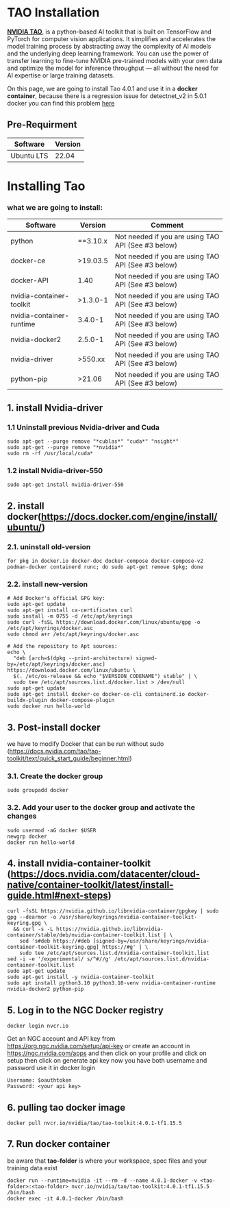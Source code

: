 # **TAO Installation**

[**NVIDIA TAO**](https://github.com/NVIDIA/tao_tutorials), is a python-based AI toolkit that is built on TensorFlow and PyTorch for computer vision applications. It simplifies and accelerates the model training process by abstracting away the complexity of AI models and the underlying deep learning framework. You can use the power of transfer learning to fine-tune NVIDIA pre-trained models with your own data and optimize the model for inference throughput — all without the need for AI expertise or large training datasets.

On this page, we are going to install Tao 4.0.1 and use it in a **docker container**, because there is a regression issue for detectnet_v2 in 5.0.1 docker 
you can find this problem [here](https://forums.developer.nvidia.com/t/getting-0-map-for-detectnet-v2-model-over-150-epochs/316986)

## Pre-Requirment
| Software                    | Version  |
|-----------------------------|----------------|
| Ubuntu LTS                   | 22.04   |
# Installing Tao

### what we are going to install: 
| Software                    | Version        | Comment                                                           |
|-----------------------------|----------------|-------------------------------------------------------------------|
| python                       | ==3.10.x       | Not needed if you are using TAO API (See #3 below)                |
| docker-ce                    | >19.03.5       | Not needed if you are using TAO API (See #3 below)                |
| docker-API                   | 1.40           | Not needed if you are using TAO API (See #3 below)                |
| nvidia-container-toolkit     | >1.3.0-1       | Not needed if you are using TAO API (See #3 below)                |
| nvidia-container-runtime     | 3.4.0-1        | Not needed if you are using TAO API (See #3 below)                |
| nvidia-docker2               | 2.5.0-1        | Not needed if you are using TAO API (See #3 below)                |
| nvidia-driver                | >550.xx        | Not needed if you are using TAO API (See #3 below)                |
| python-pip                   | >21.06         | Not needed if you are using TAO API (See #3 below)                |

## 1. install Nvidia-driver 
### 1.1 Uninstall previous Nvidia-driver and Cuda
```
sudo apt-get --purge remove "*cublas*" "cuda*" "nsight*" 
sudo apt-get --purge remove "*nvidia*"
sudo rm -rf /usr/local/cuda*
```
### 1.2 install Nvidia-driver-550
```
sudo apt-get install nvidia-driver-550
```
## 2. install docker(https://docs.docker.com/engine/install/ubuntu/)
  
### 2.1. uninstall old-version

```
for pkg in docker.io docker-doc docker-compose docker-compose-v2 podman-docker containerd runc; do sudo apt-get remove $pkg; done
```
### 2.2. install new-version
```
# Add Docker's official GPG key:
sudo apt-get update
sudo apt-get install ca-certificates curl
sudo install -m 0755 -d /etc/apt/keyrings
sudo curl -fsSL https://download.docker.com/linux/ubuntu/gpg -o /etc/apt/keyrings/docker.asc
sudo chmod a+r /etc/apt/keyrings/docker.asc

# Add the repository to Apt sources:
echo \
  "deb [arch=$(dpkg --print-architecture) signed-by=/etc/apt/keyrings/docker.asc] https://download.docker.com/linux/ubuntu \
  $(. /etc/os-release && echo "$VERSION_CODENAME") stable" | \
  sudo tee /etc/apt/sources.list.d/docker.list > /dev/null
sudo apt-get update
sudo apt-get install docker-ce docker-ce-cli containerd.io docker-buildx-plugin docker-compose-plugin
sudo docker run hello-world
```
## 3. Post-install docker
we have to modify Docker that can be run without sudo (https://docs.nvidia.com/tao/tao-toolkit/text/quick_start_guide/beginner.html) 
### 3.1. Create the docker group
```
sudo groupadd docker
```
### 3.2. Add your user to the docker group and activate the changes 
```
sudo usermod -aG docker $USER
newgrp docker
docker run hello-world
```
## 4. install nvidia-container-toolkit (https://docs.nvidia.com/datacenter/cloud-native/container-toolkit/latest/install-guide.html#next-steps)
```
curl -fsSL https://nvidia.github.io/libnvidia-container/gpgkey | sudo gpg --dearmor -o /usr/share/keyrings/nvidia-container-toolkit-keyring.gpg \
  && curl -s -L https://nvidia.github.io/libnvidia-container/stable/deb/nvidia-container-toolkit.list | \
    sed 's#deb https://#deb [signed-by=/usr/share/keyrings/nvidia-container-toolkit-keyring.gpg] https://#g' | \
    sudo tee /etc/apt/sources.list.d/nvidia-container-toolkit.list
sed -i -e '/experimental/ s/^#//g' /etc/apt/sources.list.d/nvidia-container-toolkit.list
sudo apt-get update
sudo apt-get install -y nvidia-container-toolkit
sudo apt install python3.10 python3.10-venv nvidia-container-runtime nvidia-docker2 python-pip
```
## 5. Log in to the NGC Docker registry 
``` 
docker login nvcr.io
```
Get an NGC account and API key from https://org.ngc.nvidia.com/setup/api-key or create an account in https://ngc.nvidia.com/apps and
then click on your profile and click on setup then click on generate api key 
now you have both username and password 
use it in docker login
```
Username: $oauthtoken
Password: <your api key>
```
## 6. pulling tao docker image
```
docker pull nvcr.io/nvidia/tao/tao-toolkit:4.0.1-tf1.15.5
```
## 7. Run docker container
be aware that **tao-folder** is where your workspace, spec files and your training data exist
```
docker run --runtime=nvidia -it --rm -d --name 4.0.1-docker -v <tao-folder>:<tao-folder> nvcr.io/nvidia/tao/tao-toolkit:4.0.1-tf1.15.5 /bin/bash
docker exec -it 4.0.1-docker /bin/bash
```
